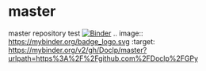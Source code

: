 # master
master repository test
[![Binder](https://mybinder.org/badge_logo.svg)](https://mybinder.org/v2/gh/Doclp/master?urlpath=https%3A%2F%2Fgithub.com%2FDoclp%2FGPy)
.. image:: https://mybinder.org/badge_logo.svg
 :target: https://mybinder.org/v2/gh/Doclp/master?urlpath=https%3A%2F%2Fgithub.com%2FDoclp%2FGPy

